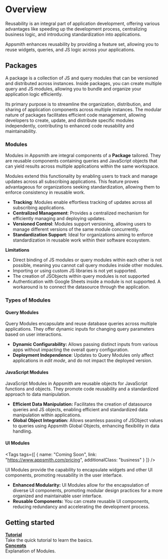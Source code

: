# Overview


Reusability is an integral part of application development, offering various advantages like speeding up the development process, centralizing business logic, and introducing standardization into applications.

Appsmith enhances reusability by providing a feature set, allowing you to reuse widgets, queries, and JS logic across your applications.

## Packages

A package is a collection of JS and query modules that can be versioned and distributed across instances. Inside packages, you can create multiple query and JS modules, allowing you to bundle and organize your application logic efficiently.

Its primary purpose is to streamline the organization, distribution, and sharing of application components across multiple instances. The modular nature of packages facilitates efficient code management, allowing developers to create, update, and distribute specific modules independently, contributing to enhanced code reusability and maintainability.

### Modules

Modules in Appsmith are integral components of a **Package** tailored. They are reusable components containing queries and JavaScript objects that can yield results across multiple applications within the same workspace.

Modules extend this functionality by enabling users to track and manage updates across all subscribing applications. This feature proves advantageous for organizations seeking standardization, allowing them to enforce consistency in reusable work. 

<ZoomImage
  src="/img/modules-con.png" 
  alt=""
  caption=""
/>

* **Tracking**: Modules enable effortless tracking of updates across all subscribing applications.
* **Centralized Management**: Provides a centralized mechanism for efficiently managing and deploying updates.
* **Versioned Control**: Modules support versioning, allowing users to manage different versions of the same module concurrently.
* **Standardization Support**: Ideal for organizations aiming to enforce standardization in reusable work within their software ecosystem.


**Limitations**

* Direct binding of JS modules or query modules within each other is not possible, meaning you cannot call query modules inside other modules.
* Importing or using custom JS libraries is not yet supported.
* The creation of JSObjects within query modules is not supported
* Authentication with Google Sheets inside a module is not supported. A workaround is to connect the datasource through the application.




### Types of Modules

#### Query Modules

Query Modules encapsulate and reuse database queries across multiple applications. They offer dynamic inputs for changing query parameters based on user interactions.

* **Dynamic Configurability:** Allows passing distinct inputs from various apps without impacting the overall query configuration.
* **Deployment Independence**: Updates to Query Modules only affect applications in _edit mode_, and do not impact the deployed version.



#### JavaScript Modules

JavaScript Modules in Appsmith are reusable objects for JavaScript functions and objects. They promote code reusability and a standardized approach to data manipulation.

* **Efficient Data Manipulation:** Facilitates the creation of datasource queries and JS objects, enabling efficient and standardized data manipulation within applications.
* **Global Object Integration:** Allows seamless passing of JSObject values to queries using Appsmith Global Objects, enhancing flexibility in data handling.

<!-- vale off -->

<div className="tag-wrapper">
 <h4>UI Modules</h4>

<Tags
tags={[
{ name: "Coming Soon", link: "https://www.appsmith.com/pricing", additionalClass: "business" }
]}
/>

</div>

<!-- vale on -->

UI Modules provide the capability to encapsulate widgets and other UI components, promoting reusability in the user interface. 

* **Enhanced Modularity:** UI Modules allow for the encapsulation of diverse UI components, promoting modular design practices for a more organized and maintainable user interface.
* **Reusable Components:** You can create reusable UI components, reducing redundancy and accelerating the development process.

## Getting started


<div className="containerGridSampleApp">

   <div className="containerColumnSampleApp columnGrid column-two">
   <div className="containerCol">
      </div>
      <b><a href="/workflows/reference/workflow-queries">Tutorial</a></b>
      <div className="containerDescription"> Take the quick tutorial to learn the basics.</div>
   </div>
   <div className="containerColumnSampleApp columnGrid column-two">
   <div className="containerCol">
      </div>
      <b><a href="/workflows/reference/workflow-queries">Concepts</a></b>
      <div className="containerDescription"> Explanation of Modules.</div>
   </div>
</div>
